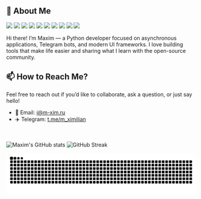 ## 💫 About Me
<img src="https://img.shields.io/badge/Python-3776AB?logo=python&logoColor=white" /> <img src="https://img.shields.io/badge/Jinja-2B2B2B?logo=jinja&logoColor=white" /> <img src="https://img.shields.io/badge/Flet-000000?logo=flutter&logoColor=white" /> <img src="https://img.shields.io/badge/aiogram-2CA5E0?logo=telegram&logoColor=white" /> <img src="https://img.shields.io/badge/aiohttp-808080?logo=python&logoColor=white" /> <img src="https://img.shields.io/badge/asyncio-005571?logo=python&logoColor=white" /> <img src="https://img.shields.io/badge/Figma-2B2B2B?logo=figma&logoColor=white" /> <img src="https://img.shields.io/badge/PyQT-green?logo=qt&logoColor=white" /> <img src="https://img.shields.io/badge/docker-1D63ED?logo=docker&logoColor=white" /> <img src="https://img.shields.io/badge/CI-CD-43B02A?logo=githubactions&logoColor=white" />

Hi there! I’m Maxim — a Python developer focused on asynchronous applications, Telegram bots, and modern UI frameworks. I love building tools that make life easier and sharing what I learn with the open-source community.

## 📫 How to Reach Me?

Feel free to reach out if you’d like to collaborate, ask a question, or just say hello!  
- 📧 Email: i@m-xim.ru
- ✈️ Telegram: [t.me/m_ximilian](https://t.me/m_ximilian)


<br>

![Maxim's GitHub stats](https://github-readme-stats.vercel.app/api?username=m-xim&show_icons=true&theme=dark) ![GitHub Streak](https://streak-stats.demolab.com/?user=m-xim&theme=dark)  

<picture>
  <source media="(prefers-color-scheme: dark)" srcset="https://raw.githubusercontent.com/m-xim/m-xim/output/github-contribution-grid-snake-dark.svg">
  <source media="(prefers-color-scheme: light)" srcset="https://raw.githubusercontent.com/m-xim/m-xim/output/github-contribution-grid-snake.svg">
  <img alt="github contribution grid snake animation" src="https://raw.githubusercontent.com/m-xim/m-xim/output/github-contribution-grid-snake.svg">
</picture>
